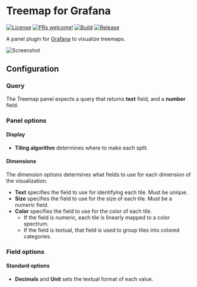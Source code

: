 # Treemap for Grafana

[![License](https://img.shields.io/github/license/marcusolsson/grafana-treemap-panel)](LICENSE)
[![PRs welcome!](https://img.shields.io/badge/PRs-welcome-brightgreen.svg)](#contribute)
[![Build](https://github.com/marcusolsson/grafana-treemap-panel/workflows/Test%20&%20Build/badge.svg)](https://github.com/marcusolsson/grafana-treemap-panel/actions?query=workflow%3A%22Test+%26+Build%22)
[![Release](https://github.com/marcusolsson/grafana-treemap-panel/workflows/Release/badge.svg)](https://github.com/marcusolsson/grafana-treemap-panel/actions?query=workflow%3ARelease)

A panel plugin for [Grafana](https://grafana.com) to visualize treemaps.

![Screenshot](https://github.com/marcusolsson/grafana-treemap-panel/raw/master/src/img/screenshot.png)

## Configuration

### Query

The Treemap panel expects a query that returns **text** field, and a **number** field.

### Panel options

#### Display

- **Tiling algorithm** determines where to make each split.

#### Dimensions

The dimension options determines what fields to use for each dimension of the visualization.

- **Text** specifies the field to use for identifying each tile. Must be unique.
- **Size** specifies the field to use for the size of each tile. Must be a numeric field.
- **Color** specifies the field to use for the color of each tile.
  - If the field is numeric, each tile is linearly mapped to a color spectrum.
  - If the field is textual, that field is used to group tiles into colored categories.

### Field options

#### Standard options

- **Decimals** and **Unit** sets the textual format of each value.
